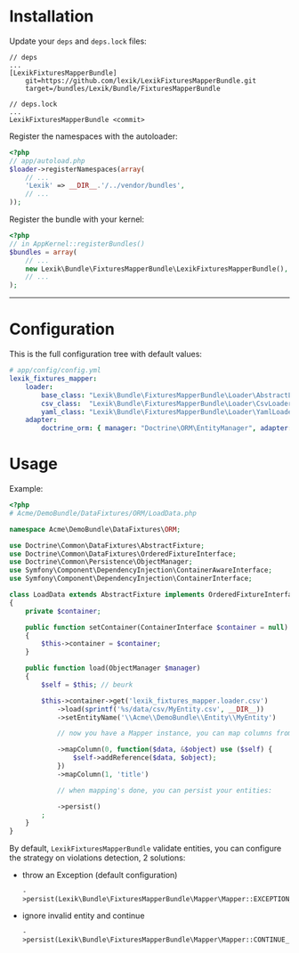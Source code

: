 Installation
============

Update your `deps` and `deps.lock` files:

```
// deps
...
[LexikFixturesMapperBundle]
    git=https://github.com/lexik/LexikFixturesMapperBundle.git
    target=/bundles/Lexik/Bundle/FixturesMapperBundle

// deps.lock
...
LexikFixturesMapperBundle <commit>
```

Register the namespaces with the autoloader:

```php
<?php
// app/autoload.php
$loader->registerNamespaces(array(
    // ...
    'Lexik' => __DIR__.'/../vendor/bundles',
    // ...
));
```

Register the bundle with your kernel:

```php
<?php
// in AppKernel::registerBundles()
$bundles = array(
    // ...
    new Lexik\Bundle\FixturesMapperBundle\LexikFixturesMapperBundle(),
    // ...
);
```

___________________

Configuration
=============

This is the full configuration tree with default values:

```yaml
# app/config/config.yml
lexik_fixtures_mapper:
    loader:
        base_class: "Lexik\Bundle\FixturesMapperBundle\Loader\AbstractLoader"
        csv_class:  "Lexik\Bundle\FixturesMapperBundle\Loader\CsvLoader"
        yaml_class: "Lexik\Bundle\FixturesMapperBundle\Loader\YamlLoader"
    adapter:
        doctrine_orm: { manager: "Doctrine\ORM\EntityManager", adapter: "Lexik\Bundle\FixturesMapperBundle\Adapter\DoctrineORMAdapter" }
```

Usage
=====

Example:

```php
<?php
# Acme/DemoBundle/DataFixtures/ORM/LoadData.php

namespace Acme\DemoBundle\DataFixtures\ORM;

use Doctrine\Common\DataFixtures\AbstractFixture;
use Doctrine\Common\DataFixtures\OrderedFixtureInterface;
use Doctrine\Common\Persistence\ObjectManager;
use Symfony\Component\DependencyInjection\ContainerAwareInterface;
use Symfony\Component\DependencyInjection\ContainerInterface;

class LoadData extends AbstractFixture implements OrderedFixtureInterface, ContainerAwareInterface
{
    private $container;

    public function setContainer(ContainerInterface $container = null)
    {
        $this->container = $container;
    }

    public function load(ObjectManager $manager)
    {
        $self = $this; // beurk

        $this->container->get('lexik_fixtures_mapper.loader.csv')
            ->load(sprintf('%s/data/csv/MyEntity.csv', __DIR__))
            ->setEntityName('\\Acme\\DemoBundle\\Entity\\MyEntity')

            // now you have a Mapper instance, you can map columns from your CSV with entity properties:

            ->mapColumn(0, function($data, &$object) use ($self) {
                $self->addReference($data, $object);
            })
            ->mapColumn(1, 'title')

            // when mapping's done, you can persist your entities:

            ->persist()
        ;
    }
}
```

By default, `LexikFixturesMapperBundle` validate entities, you can configure the strategy on violations detection, 2 solutions:

* throw an Exception (default configuration)

      ->persist(Lexik\Bundle\FixturesMapperBundle\Mapper\Mapper::EXCEPTION_ON_VALIDATOR_VIOLATIONS)

* ignore invalid entity and continue

      ->persist(Lexik\Bundle\FixturesMapperBundle\Mapper\Mapper::CONTINUE_ON_VALIDATOR_VIOLATIONS)
